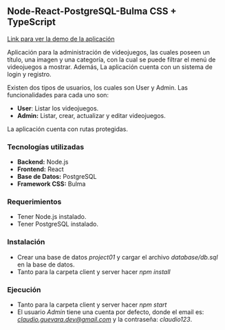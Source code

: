 ## Node-React-PostgreSQL-Bulma CSS + TypeScript

[Link para ver la demo de la aplicación](https://drive.google.com/file/d/1LRmWx1dUlI41pAQfnD9JfJ1bs1l311Ry/view?usp=sharing)

Aplicación para la administración de videojuegos, las cuales poseen un título, una imagen y una categoría, con la cual se puede filtrar el menú de videojuegos a mostrar. Además, La aplicación cuenta con un sistema de login y registro.

Existen dos tipos de usuarios, los cuales son User y Admin. Las funcionalidades para cada uno son:

- **User**: Listar los videojuegos.
- **Admin:** Listar, crear, actualizar y editar videojuegos.

La aplicación cuenta con rutas protegidas.

### Tecnologías utilizadas

- **Backend:** Node.js
- **Frontend:** React
- **Base de Datos:** PostgreSQL
- **Framework CSS:** Bulma

### Requerimientos

- Tener Node.js instalado.
- Tener PostgreSQL instalado.

### Instalación

- Crear una base de datos *project01* y cargar el archivo *database/db.sql* en la base de datos.
- Tanto para la carpeta client y server hacer *npm install*

### Ejecución

- Tanto para la carpeta client y server hacer *npm start*
- El usuario *Admin* tiene una cuenta por defecto, donde el email es: *claudio.guevara.dev@gmail.com* y la contraseña: *claudio123*.
